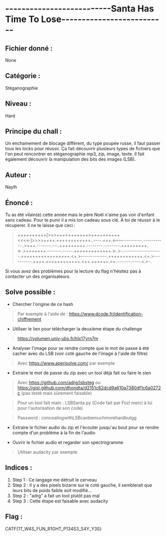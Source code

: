 # --------------------------Santa Has Time To Lose--------------------------

## Fichier donné : 
None

## Catégorie : 
Stéganographie

## Niveau : 
Hard

## Principe du chall : 
Un enchainement de blocage différent, du type poupée russe, il faut passer tous les locks pour réussir. Ça fait découvrir plusieurs types de fichiers que l'on peut rencontrer en stéganographie mp3, zip, image, texte. Il fait également découvrir la manipulation des bits des images (LSB).

## Auteur : 
Naylh

## Énoncé : 
Tu as été vilain(e) cette année mais le père Noël n'aime pas voir d'enfant sans cadeau. Pour te punir il a mis ton cadeau sous clé. À toi de réussir à le récuperer. Il ne te laisse que ceci :

> ++++++++++[>+>+++>+++++++>++++++++++<<<<-]>>>>++++.++++++++++++..----.+++.<------------.-----------..>+++.-------.---.+++++++++.--------.--------.+++++++++.<-.>+++++++.-------.-----.+++++++++++++.<-.>-.-------------------.+++++++++++++++++.<+.>-------------.++++++++++++.<+.>----------.++++.++++++++++++.<++.++++++.>+.-------.----.<.>-.

Si vous avez des problèmes pour la lecture du flag n'hésitez pas à contacter un des organisateurs.
 

## Solve possible : 
- Chercher l'origine de ce hash 

> Par exemple à l'aide de : https://www.dcode.fr/identification-chiffrement 

- Utiliser le lien pour télécharger la deuxième étape du challenge

> https://volumen.univ-ubs.fr/hlx17yrn7m

- Analyser l'image pour se rendre compte que le mot de passe à été cacher avec du LSB (voir coté gauche de l'image à l'aide de filtre)

> Avec https://www.aperisolve.com/ par exemple

- Extraire le mot de passe du zip avec un tool déjà fait ou faire le sien

> Avec https://github.com/adrg/lsbsteg ou https://gist.github.com/dhondta/d2151c82dcd9a610a7380df1c6a0272c (pas testé mais sûrement faisable)

> Pour un tool fait main : LSBSanta.py (Code fait par Fozl merci à lui pour l'autorisation de son code)

>Password : concealingwithLSBcanbemuchmorehardbutgg

- Extraire le fichier audio du zip et l'écouter jusqu'au bout pour se rendre compte d'un problème à la fin de l'audio

- Ouvrir le fichier audio et regarder son spectrogramme

> Utiliser audacity par exemple

## Indices :
1. Step 1 : Ce langage me détruit le cerveau
2. Step 2 : Il y a des pixels bizarre sur le coté gauche, il semblerait que leurs bits de poids faible soit modifié...
3. Step 2 : "adrg" a fait un tool plutôt pas mal
4. Step 3 : Cette étape est faisable avec audacity

## Flag : 
CATF{1T_W4S_FUN_R1GHT_P134S3_S4Y_Y3S}
